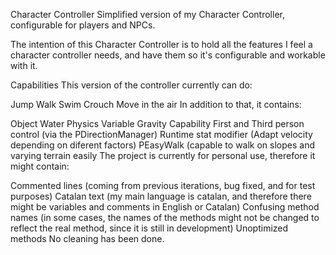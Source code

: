 Character Controller
Simplified version of my Character Controller, configurable for players and NPCs.

The intention of this Character Controller is to hold all the features I feel a character controller needs, and have them so it's configurable and workable with it.

Capabilities
This version of the controller currently can do:

Jump
Walk
Swim
Crouch
Move in the air
In addition to that, it contains:

Object Water Physics
Variable Gravity Capability
First and Third person control (via the PDirectionManager)
Runtime stat modifier (Adapt velocity depending on diferent factors)
PEasyWalk (capable to walk on slopes and varying terrain easily
The project is currently for personal use, therefore it might contain:

Commented lines (coming from previous iterations, bug fixed, and for test purposes)
Catalan text (my main language is catalan, and therefore there might be variables and comments in English or Catalan)
Confusing method names (in some cases, the names of the methods might not be changed to reflect the real method, since it is still in development)
Unoptimized methods
No cleaning has been done.